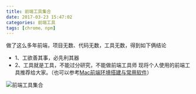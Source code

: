 ```yaml
---
title: 前端工具集合
date: 2017-03-23 15:47:02
categories: 前端工具
tags: [chrome、npm]
---
```


做了这么多年前端，项目无数、代码无数，工具无数，得到如下俩结论
* 1、工欲善其事，必先利其器
* 2、工具就是工具，不能过分研究，不能做前端工具师
现将个人使用的前端工具推荐给大家。（也可以参考[Mac前端环境搭建与常用软件](http://localhost:4000/2017/03/19/%E5%89%8D%E7%AB%AF%E5%B7%A5%E5%85%B7/mac%E5%89%8D%E7%AB%AF%E7%8E%AF%E5%A2%83%E6%90%AD%E5%BB%BA%E4%B8%8E%E5%B8%B8%E7%94%A8%E8%BD%AF%E4%BB%B6/)）

![前端工具集合](http://localhost:4000/images/fetools.svg)